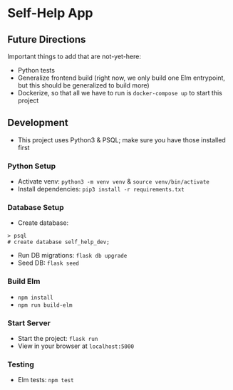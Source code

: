 # Self-Help App

## Future Directions
Important things to add that are not-yet-here:
- Python tests
- Generalize frontend build (right now, we only build one Elm entrypoint, but this should be generalized to build more)
- Dockerize, so that all we have to run is `docker-compose up` to start this project

## Development

- This project uses Python3 & PSQL; make sure you have those installed first

### Python Setup
- Activate venv: `python3 -m venv venv` & `source venv/bin/activate`
- Install dependencies: `pip3 install -r requirements.txt`

### Database Setup
- Create database:
```
> psql
# create database self_help_dev;
```
- Run DB migrations: `flask db upgrade`
- Seed DB: `flask seed`

### Build Elm
- `npm install`
- `npm run build-elm`

### Start Server
- Start the project: `flask run`
- View in your browser at `localhost:5000`

### Testing
- Elm tests: `npm test`
